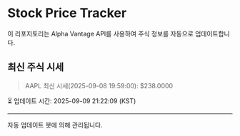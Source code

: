 
# Stock Price Tracker

이 리포지토리는 Alpha Vantage API를 사용하여 주식 정보를 자동으로 업데이트합니다.

## 최신 주식 시세
> AAPL 최신 시세(2025-09-08 19:59:00): $238.0000

⏳ 업데이트 시간: 2025-09-09 21:22:09 (KST)

---
자동 업데이트 봇에 의해 관리됩니다.
